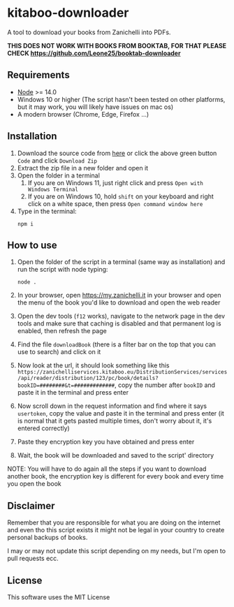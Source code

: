 # kitaboo-downloader

A tool to download your books from Zanichelli into PDFs.

**THIS DOES NOT WORK WITH BOOKS FROM BOOKTAB, FOR THAT PLEASE CHECK https://github.com/Leone25/booktab-downloader**

## Requirements

- [Node](https://nodejs.org/it/) >= 14.0
- Windows 10 or higher (The script hasn't been tested on other platforms, but it may work, you will likely have issues on mac os)
- A modern browser (Chrome, Edge, Firefox ...)

## Installation

1. Download the source code from [here](https://github.com/Leone25/kitaboo-downloader/archive/refs/heads/main.zip) or click the above green button `Code` and click `Download Zip`
2. Extract the zip file in a new folder and open it
3. Open the folder in a terminal
   1. If you are on Windows 11, just right click and press `Open with Windows Terminal`
   2. If you are on Windows 10, hold `shift` on your keyboard and right click on a white space, then press `Open command window here`
4. Type in the terminal:
   ```shell
   npm i
   ```

## How to use

1. Open the folder of the script in a terminal (same way as installation) and run the script with node typing:

   ```shell
   node .
   ```
2. In your browser, open https://my.zanichelli.it in your browser and open the menu of the book you'd like to download and open the web reader
3. Open the dev tools (`f12` works), navigate to the network page in the dev tools and make sure that caching is disabled and that permanent log is enabled, then refresh the page
4. Find the file `downloadBook` (there is a filter bar on the top that you can use to search) and click on it
5. Now look at the url, it should look something like this `https://zanichelliservices.kitaboo.eu/DistributionServices/services/api/reader/distribution/123/pc/book/details?bookID=########&t=#############`, copy the number after `bookID` and paste it in the terminal and press enter
6. Now scroll down in the request information and find where it says `usertoken`, copy the value and paste it in the terminal and press enter (it is normal that it gets pasted multiple times, don't worry about it, it's entered correctly)
6. Paste they encryption key you have obtained and press enter
7. Wait, the book will be downloaded and saved to the script' directory

NOTE: You will have to do again all the steps if you want to download another book, the encryption key is different for every book and every time you open the book

## Disclaimer

Remember that you are responsible for what you are doing on the internet and even tho this script exists it might not be legal in your country to create personal backups of books.

I may or may not update this script depending on my needs, but I'm open to pull requests ecc.

## License

This software uses the MIT License
